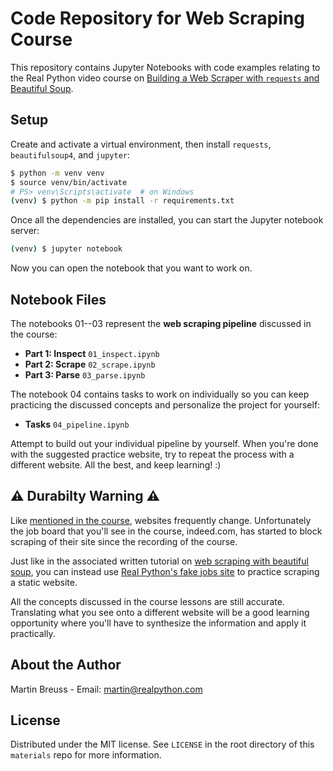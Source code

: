 # Code Repository for Web Scraping Course

This repository contains Jupyter Notebooks with code examples relating to the Real Python video course on [Building a Web Scraper with `requests` and Beautiful Soup](https://realpython.com/courses/web-scraping-beautiful-soup/).

## Setup

Create and activate a virtual environment, then install `requests`, `beautifulsoup4`, and `jupyter`:

```bash
$ python -m venv venv
$ source venv/bin/activate
# PS> venv\Scripts\activate  # on Windows
(venv) $ python -m pip install -r requirements.txt
```

Once all the dependencies are installed, you can start the Jupyter notebook server:

```bash
(venv) $ jupyter notebook
```

Now you can open the notebook that you want to work on.

## Notebook Files

The notebooks 01--03 represent the **web scraping pipeline** discussed in the course:

- **Part 1: Inspect** `01_inspect.ipynb`
- **Part 2: Scrape** `02_scrape.ipynb`
- **Part 3: Parse** `03_parse.ipynb`

The notebook 04 contains tasks to work on individually so you can keep practicing the discussed concepts and personalize the project for yourself:

- **Tasks** `04_pipeline.ipynb`

Attempt to build out your individual pipeline by yourself. When you're done with the suggested practice website, try to repeat the process with a different website. All the best, and keep learning! :)

## ⚠️ Durabilty Warning ⚠️

Like [mentioned in the course](https://realpython.com/lessons/challenge-of-durability/), websites frequently change. Unfortunately the job board that you'll see in the course, indeed.com, has started to block scraping of their site since the recording of the course.

Just like in the associated written tutorial on [web scraping with beautiful soup](https://realpython.com/beautiful-soup-web-scraper-python/#scrape-the-fake-python-job-site), you can instead use [Real Python's fake jobs site](https://realpython.github.io/fake-jobs/) to practice scraping a static website.

All the concepts discussed in the course lessons are still accurate. Translating what you see onto a different website will be a good learning opportunity where you'll have to synthesize the information and apply it practically.

## About the Author

Martin Breuss - Email: martin@realpython.com

## License

Distributed under the MIT license. See `LICENSE` in the root directory of this `materials` repo for more information.
